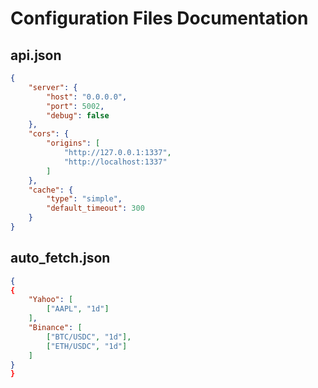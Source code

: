 # Configuration Files Documentation

## api.json

``` json
{
    "server": {
        "host": "0.0.0.0",
        "port": 5002,
        "debug": false
    },
    "cors": {
        "origins": [
            "http://127.0.0.1:1337",
            "http://localhost:1337"
        ]
    },
    "cache": {
        "type": "simple",
        "default_timeout": 300
    }
} 
```

## auto_fetch.json

``` json
{
{
    "Yahoo": [
        ["AAPL", "1d"]
    ],
    "Binance": [
        ["BTC/USDC", "1d"],
        ["ETH/USDC", "1d"]
    ]
}
}
```
